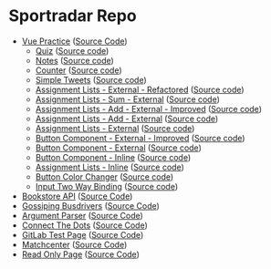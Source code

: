 # Sportradar Repo

- [Vue Practice](https://daniel.harka.com/sportradar/vue-practice/) ([Source Code](https://github.com/MrDanielHarka/sportradar/tree/main/vue-practice))
  - [Quiz](https://daniel.harka.com/sportradar/vue-practice/203-quiz/dist/) ([Source code](https://github.com/MrDanielHarka/sportradar/tree/main/vue-practice/203-quiz/))
  - [Notes](https://daniel.harka.com/sportradar/vue-practice/202-notes/dist/) ([Source code](https://github.com/MrDanielHarka/sportradar/tree/main/vue-practice/202-notes/))
  - [Counter](https://daniel.harka.com/sportradar/vue-practice/201-counter/dist/) ([Source code](https://github.com/MrDanielHarka/sportradar/tree/main/vue-practice/201-counter/))
  - [Simple Tweets](https://daniel.harka.com/sportradar/vue-practice/101-simple-tweets/) ([Source code](https://github.com/MrDanielHarka/sportradar/tree/main/vue-practice/101-simple-tweets/))
  - [Assignment Lists - External - Refactored](https://daniel.harka.com/sportradar/vue-practice/011-assignment-lists-external-refactored/) ([Source code](https://github.com/MrDanielHarka/sportradar/tree/main/vue-practice/011-assignment-lists-external-refactored/))
  - [Assignment Lists - Sum - External](https://daniel.harka.com/sportradar/vue-practice/010-assignment-lists-sum-external/) ([Source code](https://github.com/MrDanielHarka/sportradar/tree/main/vue-practice/010-assignment-lists-sum-external/))
  - [Assignment Lists - Add - External - Improved](https://daniel.harka.com/sportradar/vue-practice/009-assignment-lists-add-external-improved) ([Source code](https://github.com/MrDanielHarka/sportradar/tree/main/vue-practice/009-assignment-lists-add-external-improved/))
  - [Assignment Lists - Add - External](https://daniel.harka.com/sportradar/vue-practice/008-assignment-lists-add-external/) ([Source code](https://github.com/MrDanielHarka/sportradar/tree/main/vue-practice/008-assignment-lists-add-external/))
  - [Assignment Lists - External](https://daniel.harka.com/sportradar/vue-practice/007-assignment-lists-external/) ([Source code](https://github.com/MrDanielHarka/sportradar/tree/main/vue-practice/007-assignment-lists-external/))
  - [Button Component - External - Improved](https://daniel.harka.com/sportradar/vue-practice/006-button-component-external-improved/) ([Source code](https://github.com/MrDanielHarka/sportradar/tree/main/vue-practice/006-button-component-external-improved/))
  - [Button Component - External](https://daniel.harka.com/sportradar/vue-practice/005-button-component-external/) ([Source code](https://github.com/MrDanielHarka/sportradar/tree/main/vue-practice/005-button-component-external/))
  - [Button Component - Inline](https://daniel.harka.com/sportradar/vue-practice/004-button-component-inline/) ([Source code](https://github.com/MrDanielHarka/sportradar/tree/main/vue-practice/004-button-component-inline/))
  - [Assignment Lists - Inline](https://daniel.harka.com/sportradar/vue-practice/003-assignment-lists-inline/) ([Source code](https://github.com/MrDanielHarka/sportradar/tree/main/vue-practice/003-assignment-lists-inline/))
  - [Button Color Changer](https://daniel.harka.com/sportradar/vue-practice/002-button-color-changer/) ([Source code](https://github.com/MrDanielHarka/sportradar/tree/main/vue-practice/002-button-color-changer/))
  - [Input Two Way Binding](https://daniel.harka.com/sportradar/vue-practice/001-input-two-way-binding/) ([Source code](https://github.com/MrDanielHarka/sportradar/tree/main/vue-practice/001-input-two-way-binding/))
- [Bookstore API](https://daniel.harka.com/sportradar/vue-practice/backend-exercise) ([Source Code](https://github.com/MrDanielHarka/sportradar/tree/main/backend-exercise))
- [Gossiping Busdrivers](https://daniel.harka.com/sportradar/vue-practice/gossiping-busdrivers/) ([Source Code](https://github.com/MrDanielHarka/sportradar/tree/main/gossiping-busdrivers))
- [Argument Parser](https://daniel.harka.com/sportradar/vue-practice/argument-parser/) ([Source Code](https://github.com/MrDanielHarka/sportradar/tree/main/argument-parser))
- [Connect The Dots](https://daniel.harka.com/sportradar/vue-practice/connect-the-dots/) ([Source Code](https://gitlab.sportradar.ag/d.harka/connect-the-dots))
- [GitLab Test Page](https://d.harka.pages.sportradar.ag/test-project/) ([Source Code](https://gitlab.sportradar.ag/d.harka/test-project))
- [Matchcenter](https://river935.github.io/matchcenter/) ([Source Code](https://github.com/River935/matchcenter))
- [Read Only Page](https://daniel.harka.com/sportradar/vue-practice/read-only) ([Source Code](https://github.com/MrDanielHarka/sportradar/tree/main/read-only))
